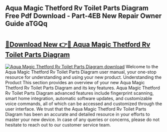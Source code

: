 ## Aqua Magic Thetford Rv Toilet Parts Diagram Free Pdf Download - Part-4EB New Repair Owner Guide aTGQq

# <h2><a href="http://dfpu5e.blite.top/?on=Aqua+Magic+Thetford+Rv+Toilet+Parts+Diagram">🔗Download New 👉🔴 Aqua Magic Thetford Rv Toilet Parts Diagram</a></h2>

[![Aqua Magic Thetford Rv Toilet Parts Diagram download](https://i.imgur.com/lujVjoI.png)](http://dfpu5e.blite.top/?on=Aqua+Magic+Thetford+Rv+Toilet+Parts+Diagram)
Welcome to the Aqua Magic Thetford Rv Toilet Parts Diagram user manual, your one-stop resource for understanding and using your new product. Understanding the Product This section provides an overview of your new Aqua Magic Thetford Rv Toilet Parts Diagram and its key features. Aqua Magic Thetford Rv Toilet Parts Diagram advanced features include fingerprint scanning, smart home integration, automatic software updates, and customizable voice commands, all of which can be accessed and customized through the user interface. We trust that the Aqua Magic Thetford Rv Toilet Parts Diagram has been an accurate and detailed resource in your efforts to master your new device. In case of any queries or concerns, please do not hesitate to reach out to our customer service team.
